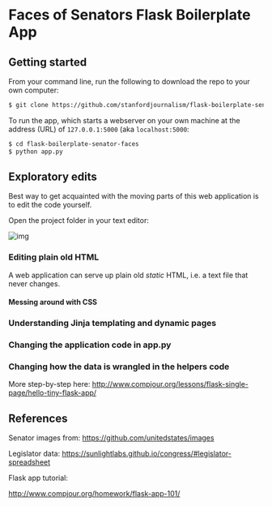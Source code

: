 # Faces of Senators Flask Boilerplate App

## Getting started

From your command line, run the following to download the repo to your own computer:

```sh
$ git clone https://github.com/stanfordjournalism/flask-boilerplate-senator-faces.git
```

To run the app, which starts a webserver on your own machine at the address (URL) of `127.0.0.1:5000` (aka `localhost:5000`:

```sh
$ cd flask-boilerplate-senator-faces
$ python app.py
```

## Exploratory edits

Best way to get acquainted with the moving parts of this web application is to edit the code yourself.

Open the project folder in your text editor:

![img](http://i.imgur.com/2jgqBhB.png)


### Editing plain old HTML

A web application can serve up plain old *static* HTML, i.e. a text file that never changes. 

#### Messing around with CSS


### Understanding Jinja templating and dynamic pages


### Changing the application code in app.py

### Changing how the data is wrangled in the helpers code









More step-by-step here: http://www.compjour.org/lessons/flask-single-page/hello-tiny-flask-app/


## References

Senator images from: https://github.com/unitedstates/images

Legislator data: https://sunlightlabs.github.io/congress/#legislator-spreadsheet

Flask app tutorial:

http://www.compjour.org/homework/flask-app-101/
